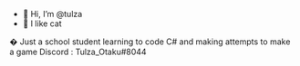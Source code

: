 - 👋 Hi, I’m @tulza 
- 👀 I like cat

 �  Just a school student learning to code C# and making attempts to make a game 
 Discord : Tulza_Otaku#8044
